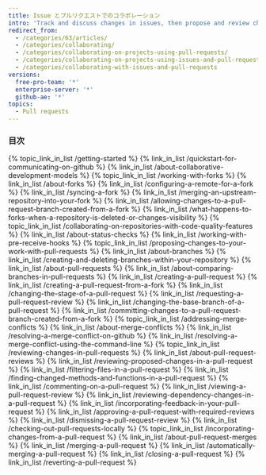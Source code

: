 ```yaml
---
title: Issue とプルリクエストでのコラボレーション
intro: 'Track and discuss changes in issues, then propose and review changes in pull requests.'
redirect_from:
  - /categories/63/articles/
  - /categories/collaborating/
  - /categories/collaborating-on-projects-using-pull-requests/
  - /categories/collaborating-on-projects-using-issues-and-pull-requests/
  - /categories/collaborating-with-issues-and-pull-requests
versions:
  free-pro-team: '*'
  enterprise-server: '*'
  github-ae: '*'
topics:
  - Pull requests
---
```



### 目次

{% topic_link_in_list /getting-started %}
    {% link_in_list /quickstart-for-communicating-on-github %}
    {% link_in_list /about-collaborative-development-models %}
{% topic_link_in_list /working-with-forks %}
    {% link_in_list /about-forks %}
    {% link_in_list /configuring-a-remote-for-a-fork %}
    {% link_in_list /syncing-a-fork %}
    {% link_in_list /merging-an-upstream-repository-into-your-fork %}
    {% link_in_list /allowing-changes-to-a-pull-request-branch-created-from-a-fork %}
    {% link_in_list /what-happens-to-forks-when-a-repository-is-deleted-or-changes-visibility %}
{% topic_link_in_list /collaborating-on-repositories-with-code-quality-features %}
    {% link_in_list /about-status-checks %}
    {% link_in_list /working-with-pre-receive-hooks %}
{% topic_link_in_list /proposing-changes-to-your-work-with-pull-requests %}
    {% link_in_list /about-branches %}
    {% link_in_list /creating-and-deleting-branches-within-your-repository %}
    {% link_in_list /about-pull-requests %}
    {% link_in_list /about-comparing-branches-in-pull-requests %}
    {% link_in_list /creating-a-pull-request %}
    {% link_in_list /creating-a-pull-request-from-a-fork %}
    {% link_in_list /changing-the-stage-of-a-pull-request %}
    {% link_in_list /requesting-a-pull-request-review %}
    {% link_in_list /changing-the-base-branch-of-a-pull-request %}
    {% link_in_list /committing-changes-to-a-pull-request-branch-created-from-a-fork %}
{% topic_link_in_list /addressing-merge-conflicts %}
    {% link_in_list /about-merge-conflicts %}
    {% link_in_list /resolving-a-merge-conflict-on-github %}
    {% link_in_list /resolving-a-merge-conflict-using-the-command-line %}
{% topic_link_in_list /reviewing-changes-in-pull-requests %}
    {% link_in_list /about-pull-request-reviews %}
    {% link_in_list /reviewing-proposed-changes-in-a-pull-request %}
    {% link_in_list /filtering-files-in-a-pull-request %}
    {% link_in_list /finding-changed-methods-and-functions-in-a-pull-request %}
    {% link_in_list /commenting-on-a-pull-request %}
    {% link_in_list /viewing-a-pull-request-review %}
    {% link_in_list /reviewing-dependency-changes-in-a-pull-request %}
    {% link_in_list /incorporating-feedback-in-your-pull-request %}
    {% link_in_list /approving-a-pull-request-with-required-reviews %}
    {% link_in_list /dismissing-a-pull-request-review %}
    {% link_in_list /checking-out-pull-requests-locally %}
{% topic_link_in_list /incorporating-changes-from-a-pull-request %}
    {% link_in_list /about-pull-request-merges %}
    {% link_in_list /merging-a-pull-request %}
    {% link_in_list /automatically-merging-a-pull-request %}
    {% link_in_list /closing-a-pull-request %}
    {% link_in_list /reverting-a-pull-request %}
